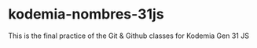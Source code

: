# kodemia-nombres-31js
This is the final practice of the Git &amp; Github classes for Kodemia Gen 31 JS
